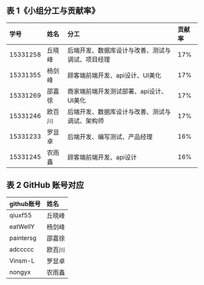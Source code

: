 ## 表 1《小组分工与贡献率》

|学号|姓名|分工|贡献率
|:-|:-|:-|:-|
|15331258|丘晓峰|后端开发、数据库设计与改善、测试与调试、项目经理|17%
|15331355|杨剑峰|顾客端前端开发、api设计、UI美化|17%
|15331269|邵嘉徐|商家端前端开发测试部署、api设计、UI美化|17%
|15331246|欧百川|后端开发、数据库设计与改善、测试与调试、架构师|17%
|15331233|罗显卓|后端开发、编写测试、产品经理|16%
|15331245|农雨鑫|顾客端前端开发、api设计|16%

## 表 2 GitHub 账号对应
|github账号|姓名|
|:-|:-|
|qiuxf55|丘晓峰|
|eatWellY|杨剑峰|
|paintersg|邵嘉徐|
|adccccc|欧百川|
|Vinsm-L|罗显卓|
|nongyx|农雨鑫|
